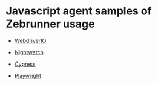 # Javascript agent samples of Zebrunner usage

- [WebdriverIO](https://github.com/zebrunner/javascript-agent-samples/tree/main/sample-webdriverio)

- [Nightwatch](https://github.com/zebrunner/javascript-agent-samples/tree/main/sample-nightwatch)

- [Cypress](https://github.com/zebrunner/javascript-agent-samples/tree/main/sample-cypress)

- [Playwright](https://github.com/zebrunner/javascript-agent-samples/tree/main/sample-playwright)
